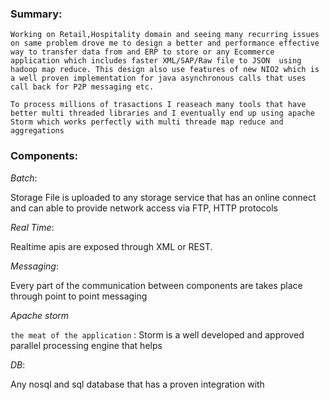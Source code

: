 ### Summary:
   `
    Working on Retail,Hospitality domain and seeing many recurring issues on same problem drove me to design a better and performance effective way to transfer data from and ERP to store or any Ecommerce application which includes faster XML/SAP/Raw file to JSON 
using hadoop map reduce. This design also use features of new NIO2 which is a well proven implementation for java asynchronous calls that uses call back for P2P messaging etc.
   `
   
  `
   To process millions of trasactions I reaseach many tools that have better multi threaded libraries and I eventually end up using apache Storm
   which works perfectly with multi threade map reduce and aggregations
  `

### Components: 

*Batch*:
    
Storage File is uploaded to any storage service that has an online connect and can able to provide network 
access via FTP, HTTP protocols

*Real Time*:

Realtime apis are exposed through XML or REST.

*Messaging*: 

Every part of the communication between components are takes place through point to point messaging

*Apache storm*

``the meat of the application`` : Storm is a well developed and  approved parallel processing engine that helps 

*DB*:

Any nosql and sql database that has a proven integration with 
